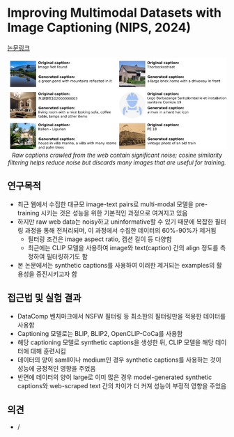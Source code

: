 # Improving Multimodal Datasets with Image Captioning (NIPS, 2024)

[논문링크](https://proceedings.neurips.cc/paper_files/paper/2023/hash/45e604a3e33d10fba508e755faa72345-Abstract-Datasets_and_Benchmarks.html)

<p align="center">
    <img width="600" alt='fig1' src="./img/27_05_01.png?raw=true"></br>
    <em><font size=2>Raw captions crawled from the web contain significant noise; cosine similarity filtering helps
reduce noise but discards many images that are useful for training.</font></em>
</p>

## 연구목적
- 최근 웹에서 수집한 대규모 image-text pairs로 multi-modal 모델을 pre-training 시키는 것은 성능을 위한 기본적인 과정으로 여겨지고 있음
- 하지만 raw web data는 noisy하고 uninformative할 수 있기 때문에 복잡한 필터링 과정을 통해 전처리되며, 이 과정에서 수집한 데이터의 60%-90%가 제거됨
  - 필터링 조건은 image aspect ratio, 캡션 길이 등 다양함
  - 최근에는 CLIP 모델을 사용하여 image와 text(caption) 간의 align 정도를 측정하여 필터링하기도 함
- 본 논문에서는 synthetic captions를 사용하여 이러한 제거되는 examples의 활용성을 증진시키고자 함

## 접근법 및 실험 결과
- DataComp 벤치마크에서 NSFW 필터링 등 최소한의 필터링만을 적용한 데이터를 사용함
- Captioning 모델로는 BLIP, BLIP2, OpenCLIP-CoCa를 사용함
- 해당 captioning 모델로 synthetic captions을 생성한 뒤, CLIP 모델을 해당 데이터에 대해 훈련시킴
- 데이터의 양이 samll이나 medium인 경우 synthetic captions를 사용하는 것이 성능에 긍정적인 영향을 주었음
- 반면에 데이터의 양이 large로 이미 많은 경우 model-generated synthetic captions와 web-scraped text 간의 차이가 더 커져 성능이 부정적 영향을 주었음

## 의견
- /